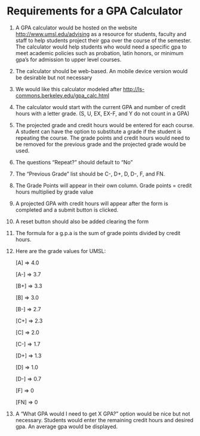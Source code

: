 # Requirements for a GPA Calculator

1. A GPA calculator would be hosted on the website http://www.umsl.edu/advising as a resource for students, faculty and staff to help students project their gpa over the course of the semester. The calculator would help students who would need a specific gpa to meet academic policies such as probation, latin honors, or minimum gpa’s for admission to upper level courses.

2. The calculator should be web-based.  An mobile device version would be desirable but not necessary

3. We would like this calculator modeled after  http://ls-commons.berkeley.edu/gpa_calc.html

4. The calculator would start with the current GPA and number of credit hours with a letter grade. (S, U, EX, EX-F, and Y do not count in a GPA)

5. The projected grade and credit hours would be entered for each course. A student can have the option to substitute a grade if the student is repeating the course.  The grade points and credit hours would need to be removed for the previous grade and the projected grade would be used.

6. The questions “Repeat?” should default to  “No”

7. The “Previous Grade” list should be C-, D+, D, D-, F, and FN.

8. The Grade Points will appear in their own column. Grade points = credit hours multiplied by grade value

9. A projected GPA with credit hours will appear after the form is completed and a submit button is clicked. 

10. A reset button should also be added clearing the form

11. The formula for a g.p.a is the sum of grade points divided by credit hours. 

12. Here are the grade values for UMSL:

      [A]  => 4.0
      
      [A-] => 3.7
      
      [B+] => 3.3
      
      [B]  => 3.0
      
      [B-] => 2.7
      
      [C+] => 2.3
      
      [C]  => 2.0
      
      [C-] => 1.7
      
      [D+] => 1.3
      
      [D]  => 1.0
      
      [D-] => 0.7
      
      [F]  => 0
      
      [FN] => 0

13. A “What GPA would I need to get X GPA?” option would be nice but not necessary. Students would enter the remaining credit hours and desired gpa.  An average gpa would be displayed.

